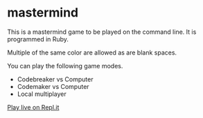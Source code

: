 # mastermind
This is a mastermind game to be played on the command line. It is programmed in Ruby.

Multiple of the same color are allowed as are blank spaces.

You can play the following game modes.
* Codebreaker vs Computer
* Codemaker vs Computer
* Local multiplayer

[Play live on Repl.it](https://repl.it/@anthdev/mastermind)